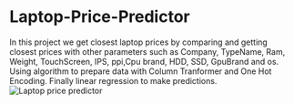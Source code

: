 # Laptop-Price-Predictor
In this project we get closest laptop prices by comparing and getting closest prices with other parameters such as Company, TypeName, Ram, Weight, TouchScreen, IPS, ppi,Cpu brand, HDD, SSD, GpuBrand and os. Using algorithm to prepare data  with  Column Tranformer and One Hot Encoding.  Finally linear regression to make predictions.
![Laptop price predictor](https://github.com/Abhi10Shinde/Laptop-Price-Predictor/assets/69667852/700931c9-d458-45f8-a793-32d84386b1ac)
